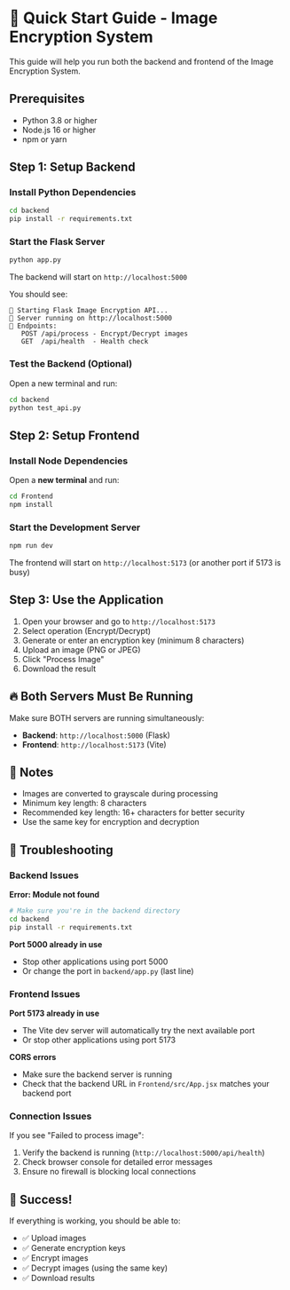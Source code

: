 # 🚀 Quick Start Guide - Image Encryption System

This guide will help you run both the backend and frontend of the Image Encryption System.

## Prerequisites

- Python 3.8 or higher
- Node.js 16 or higher
- npm or yarn

## Step 1: Setup Backend

### Install Python Dependencies

```bash
cd backend
pip install -r requirements.txt
```

### Start the Flask Server

```bash
python app.py
```

The backend will start on `http://localhost:5000`

You should see:
```
🚀 Starting Flask Image Encryption API...
📡 Server running on http://localhost:5000
🔐 Endpoints:
   POST /api/process - Encrypt/Decrypt images
   GET  /api/health  - Health check
```

### Test the Backend (Optional)

Open a new terminal and run:

```bash
cd backend
python test_api.py
```

## Step 2: Setup Frontend

### Install Node Dependencies

Open a **new terminal** and run:

```bash
cd Frontend
npm install
```

### Start the Development Server

```bash
npm run dev
```

The frontend will start on `http://localhost:5173` (or another port if 5173 is busy)

## Step 3: Use the Application

1. Open your browser and go to `http://localhost:5173`
2. Select operation (Encrypt/Decrypt)
3. Generate or enter an encryption key (minimum 8 characters)
4. Upload an image (PNG or JPEG)
5. Click "Process Image"
6. Download the result

## 🔥 Both Servers Must Be Running

Make sure BOTH servers are running simultaneously:
- **Backend**: `http://localhost:5000` (Flask)
- **Frontend**: `http://localhost:5173` (Vite)

## 📝 Notes

- Images are converted to grayscale during processing
- Minimum key length: 8 characters
- Recommended key length: 16+ characters for better security
- Use the same key for encryption and decryption

## 🐛 Troubleshooting

### Backend Issues

**Error: Module not found**
```bash
# Make sure you're in the backend directory
cd backend
pip install -r requirements.txt
```

**Port 5000 already in use**
- Stop other applications using port 5000
- Or change the port in `backend/app.py` (last line)

### Frontend Issues

**Port 5173 already in use**
- The Vite dev server will automatically try the next available port
- Or stop other applications using port 5173

**CORS errors**
- Make sure the backend server is running
- Check that the backend URL in `Frontend/src/App.jsx` matches your backend port

### Connection Issues

If you see "Failed to process image":
1. Verify the backend is running (`http://localhost:5000/api/health`)
2. Check browser console for detailed error messages
3. Ensure no firewall is blocking local connections

## 🎉 Success!

If everything is working, you should be able to:
- ✅ Upload images
- ✅ Generate encryption keys
- ✅ Encrypt images
- ✅ Decrypt images (using the same key)
- ✅ Download results
